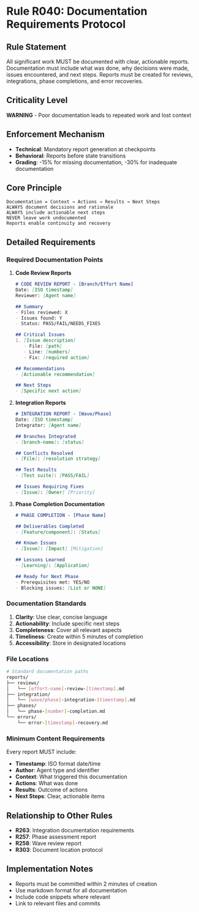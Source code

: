 # Rule R040: Documentation Requirements Protocol

## Rule Statement
All significant work MUST be documented with clear, actionable reports. Documentation must include what was done, why decisions were made, issues encountered, and next steps. Reports must be created for reviews, integrations, phase completions, and error recoveries.

## Criticality Level
**WARNING** - Poor documentation leads to repeated work and lost context

## Enforcement Mechanism
- **Technical**: Mandatory report generation at checkpoints
- **Behavioral**: Reports before state transitions
- **Grading**: -15% for missing documentation, -30% for inadequate documentation

## Core Principle

```
Documentation = Context → Actions → Results → Next Steps
ALWAYS document decisions and rationale
ALWAYS include actionable next steps
NEVER leave work undocumented
Reports enable continuity and recovery
```

## Detailed Requirements

### Required Documentation Points

1. **Code Review Reports**
   ```markdown
   # CODE REVIEW REPORT - [Branch/Effort Name]
   Date: [ISO timestamp]
   Reviewer: [Agent name]
   
   ## Summary
   - Files reviewed: X
   - Issues found: Y
   - Status: PASS/FAIL/NEEDS_FIXES
   
   ## Critical Issues
   1. [Issue description]
      - File: [path]
      - Line: [numbers]
      - Fix: [required action]
   
   ## Recommendations
   - [Actionable recommendation]
   
   ## Next Steps
   - [Specific next action]
   ```

2. **Integration Reports**
   ```markdown
   # INTEGRATION REPORT - [Wave/Phase]
   Date: [ISO timestamp]
   Integrator: [Agent name]
   
   ## Branches Integrated
   - [branch-name]: [status]
   
   ## Conflicts Resolved
   - [File]: [resolution strategy]
   
   ## Test Results
   - [Test suite]: [PASS/FAIL]
   
   ## Issues Requiring Fixes
   - [Issue]: [Owner] [Priority]
   ```

3. **Phase Completion Documentation**
   ```markdown
   # PHASE COMPLETION - [Phase Name]
   
   ## Deliverables Completed
   - [Feature/component]: [Status]
   
   ## Known Issues
   - [Issue]: [Impact] [Mitigation]
   
   ## Lessons Learned
   - [Learning]: [Application]
   
   ## Ready for Next Phase
   - Prerequisites met: YES/NO
   - Blocking issues: [List or NONE]
   ```

### Documentation Standards

1. **Clarity**: Use clear, concise language
2. **Actionability**: Include specific next steps
3. **Completeness**: Cover all relevant aspects
4. **Timeliness**: Create within 5 minutes of completion
5. **Accessibility**: Store in designated locations

### File Locations

```bash
# Standard documentation paths
reports/
├── reviews/
│   └── [effort-name]-review-[timestamp].md
├── integration/
│   └── [wave/phase]-integration-[timestamp].md
├── phases/
│   └── phase-[number]-completion.md
└── errors/
    └── error-[timestamp]-recovery.md
```

### Minimum Content Requirements

Every report MUST include:
- **Timestamp**: ISO format date/time
- **Author**: Agent type and identifier
- **Context**: What triggered this documentation
- **Actions**: What was done
- **Results**: Outcome of actions
- **Next Steps**: Clear, actionable items

## Relationship to Other Rules
- **R263**: Integration documentation requirements
- **R257**: Phase assessment report
- **R258**: Wave review report
- **R303**: Document location protocol

## Implementation Notes
- Reports must be committed within 2 minutes of creation
- Use markdown format for all documentation
- Include code snippets where relevant
- Link to relevant files and commits